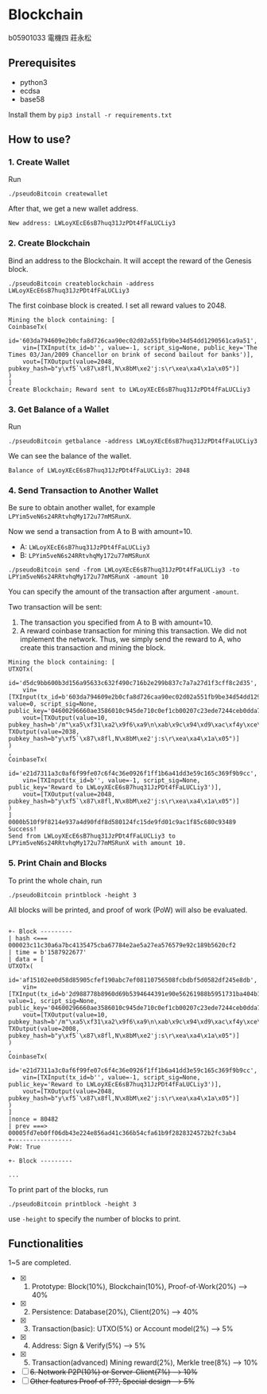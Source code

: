 Blockchain
===

b05901033 電機四 莊永松

## Prerequisites

- python3
- ecdsa
- base58

Install them by `pip3 install -r requirements.txt`

## How to use?

### 1. Create Wallet

Run
```
./pseudoBitcoin createwallet
```

After that, we get a new wallet address.

```
New address: LWLoyXEcE6sB7huq31JzPDt4fFaLUCLiy3
```

### 2. Create Blockchain

Bind an address to the Blockchain.
It will accept the reward of the Genesis block.

```
./pseudoBitcoin createblockchain -address LWLoyXEcE6sB7huq31JzPDt4fFaLUCLiy3
```

The first coinbase block is created.
I set all reward values to 2048.

```
Mining the block containing: [
CoinbaseTx(
	id='603da794609e2b0cfa8d726caa90ec02d02a551fb9be34d54dd1290561ca9a51',
	vin=[TXInput(tx_id=b'', value=-1, script_sig=None, public_key='The Times 03/Jan/2009 Chancellor on brink of second bailout for banks')],
	vout=[TXOutput(value=2048, pubkey_hash=b"y\xf5`\x87\x8fl,N\x8bM\xe2'j:s\r\xea\xa4\x1a\x05")]
)
]
Create Blockchain; Reward sent to LWLoyXEcE6sB7huq31JzPDt4fFaLUCLiy3
```

### 3. Get Balance of a Wallet

Run 
```
./pseudoBitcoin getbalance -address LWLoyXEcE6sB7huq31JzPDt4fFaLUCLiy3
```

We can see the balance of the wallet.

```
Balance of LWLoyXEcE6sB7huq31JzPDt4fFaLUCLiy3: 2048
```

### 4. Send Transaction to Another Wallet

Be sure to obtain another wallet, for example `LPYim5veN6s24RRtvhqMy172u77mMSRunX`.

Now we send a transaction from A to B with amount=10.
- A: `LWLoyXEcE6sB7huq31JzPDt4fFaLUCLiy3`
- B: `LPYim5veN6s24RRtvhqMy172u77mMSRunX`
```
./pseudoBitcoin send -from LWLoyXEcE6sB7huq31JzPDt4fFaLUCLiy3 -to LPYim5veN6s24RRtvhqMy172u77mMSRunX -amount 10
```

You can specify the amount of the transaction after argument `-amount`.

Two transaction will be sent:
1. The transaction you specified from A to B with amount=10.
2. A reward coinbase transaction for mining this transaction. We did not implement the network. Thus, we simply send the reward to A, who create this transaction and mining the block.
```
Mining the block containing: [
UTXOTx(
	id='d5dc9bb600b3d156a95633c632f490c716b2e299b837c7a7a27d1f3cff8c2d35',
	vin=[TXInput(tx_id=b'603da794609e2b0cfa8d726caa90ec02d02a551fb9be34d54dd1290561ca9a51', value=0, script_sig=None, public_key='04600296660ae3586010c945de710c0ef1cb00207c23ede7244ceb0dda70bec017174161d74f8080d0833e250f98f4f39ea131449b2ff20a4453ba9ae9f07f79b1')],
	vout=[TXOutput(value=10, pubkey_hash=b'/m"\xa5\xf31\xa2\x9f6\xa9\n\xab\x9c\x94\xd9\xac\xf4y\xce\xa4'), TXOutput(value=2038, pubkey_hash=b"y\xf5`\x87\x8fl,N\x8bM\xe2'j:s\r\xea\xa4\x1a\x05")]
)
,
CoinbaseTx(
	id='e21d7311a3c0af6f99fe07c6f4c36e0926f1ff1b6a41dd3e59c165c369f9b9cc',
	vin=[TXInput(tx_id=b'', value=-1, script_sig=None, public_key='Reward to LWLoyXEcE6sB7huq31JzPDt4fFaLUCLiy3')],
	vout=[TXOutput(value=2048, pubkey_hash=b"y\xf5`\x87\x8fl,N\x8bM\xe2'j:s\r\xea\xa4\x1a\x05")]
)
]
0000b510f9f8214e937a4d90fdf8d580124fc15de9fd01c9ac1f85c680c93489
Success!
Send from LWLoyXEcE6sB7huq31JzPDt4fFaLUCLiy3 to LPYim5veN6s24RRtvhqMy172u77mMSRunX with amount 10.
```

### 5. Print Chain and Blocks

To print the whole chain, run
```
./pseudoBitcoin printblock -height 3
```

All blocks will be printed, and proof of work (PoW) will also be evaluated.

```

+- Block ---------
| hash <=== 000023c11c30a6a7bc4135475cba67784e2ae5a27ea576579e92c189b5620cf2
| time = b'1587922677'
| data = [
UTXOTx(
	id='af15102ee0d58d85905cfef190abc7ef08110756508fcbdbf5d0582df245e8db',
	vin=[TXInput(tx_id=b'2d988778b8960d69b5394644391e90e56261988b5951731ba404b10d9537ecbf', value=1, script_sig=None, public_key='04600296660ae3586010c945de710c0ef1cb00207c23ede7244ceb0dda70bec017174161d74f8080d0833e250f98f4f39ea131449b2ff20a4453ba9ae9f07f79b1')],
	vout=[TXOutput(value=10, pubkey_hash=b'/m"\xa5\xf31\xa2\x9f6\xa9\n\xab\x9c\x94\xd9\xac\xf4y\xce\xa4'), TXOutput(value=2008, pubkey_hash=b"y\xf5`\x87\x8fl,N\x8bM\xe2'j:s\r\xea\xa4\x1a\x05")]
)
,
CoinbaseTx(
	id='e21d7311a3c0af6f99fe07c6f4c36e0926f1ff1b6a41dd3e59c165c369f9b9cc',
	vin=[TXInput(tx_id=b'', value=-1, script_sig=None, public_key='Reward to LWLoyXEcE6sB7huq31JzPDt4fFaLUCLiy3')],
	vout=[TXOutput(value=2048, pubkey_hash=b"y\xf5`\x87\x8fl,N\x8bM\xe2'j:s\r\xea\xa4\x1a\x05")]
)
]
|nonce = 80482
| prev ===> 00005fd7eb0ff06db43e224e856ad41c366b54cfa61b9f2828324572b2fc3ab4
+-----------------
PoW: True

+- Block ---------

...
```

To print part of the blocks, run

```
./pseudoBitcoin printblock -height 3
```
use `-height` to specify the number of blocks to print.

##  Functionalities
1~5 are completed.
- [x] 1. Prototype: Block(10%), Blockchain(10%), Proof-of-Work(20%) --> 40%
- [x] 2. Persistence: Database(20%), Client(20%) --> 40%
- [x] 3. Transaction(basic): UTXO(5%) or Account model(2%) --> 5%
- [x] 4. Address: Sign & Verify(5%) --> 5%
- [x] 5. Transaction(advanced) Mining reward(2%), Merkle tree(8%) --> 10%
- [ ] ~~6. Network P2P(10%) or Server-Client(7%) --> 10%~~
- [ ] ~~Other features Proof of ???, Special design --> 5%~~